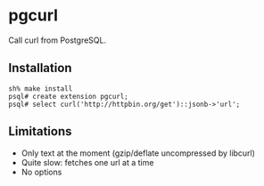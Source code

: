 # pgcurl
Call curl from PostgreSQL.

## Installation
```
sh% make install
psql# create extension pgcurl;
psql# select curl('http://httpbin.org/get')::jsonb->'url';
```

## Limitations
* Only text at the moment (gzip/deflate uncompressed by libcurl)
* Quite slow: fetches one url at a time
* No options
